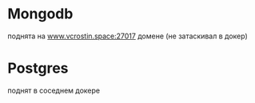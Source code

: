 # Mongodb
поднята на www.vcrostin.space:27017 домене (не затаскивал в докер)

# Postgres
поднят в соседнем докере